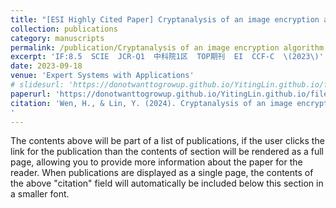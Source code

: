 ```yaml
---
title: "[ESI Highly Cited Paper] Cryptanalysis of an image encryption algorithm using quantum chaotic map and DNA coding"
collection: publications
category: manuscripts
permalink: /publication/Cryptanalysis of an image encryption algorithm using quantum chaotic map and DNA coding
excerpt: 'IF:8.5  SCIE  JCR-Q1  中科院1区  TOP期刊  EI  CCF-C  \(2023\)'
date: 2023-09-18
venue: 'Expert Systems with Applications'
# slidesurl: 'https://donotwanttogrowup.github.io/YitingLin.github.io/files/slides1.pdf'
paperurl: 'https://donotwanttogrowup.github.io/YitingLin.github.io/files/Cryptanalysis of an image encryption algorithm using quantum chaotic map and DNA coding.pdf'
citation: 'Wen, H., & Lin, Y. (2024). Cryptanalysis of an image encryption algorithm using quantum chaotic map and DNA coding. In Expert Systems with Applications (Vol. 237, p. 121514). Elsevier BV. https://doi.org/10.1016/j.eswa.2023.121514
'
---
```


The contents above will be part of a list of publications, if the user clicks the link for the publication than the contents of section will be rendered as a full page, allowing you to provide more information about the paper for the reader. When publications are displayed as a single page, the contents of the above "citation" field will automatically be included below this section in a smaller font.
